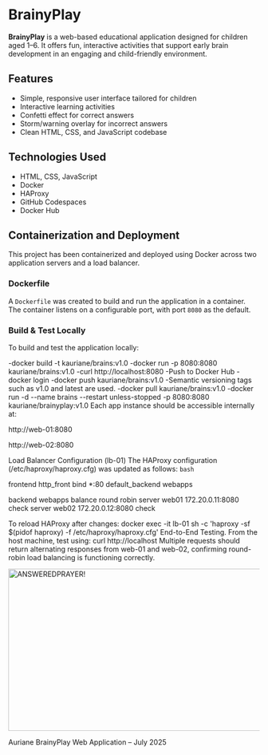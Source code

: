 # BrainyPlay

**BrainyPlay** is a web-based educational application designed for children aged 1–6. It offers fun, interactive activities that support early brain development in an engaging and child-friendly environment.

## Features

- Simple, responsive user interface tailored for children
- Interactive learning activities
- Confetti effect for correct answers
- Storm/warning overlay for incorrect answers
- Clean HTML, CSS, and JavaScript codebase

## Technologies Used

- HTML, CSS, JavaScript
- Docker
- HAProxy
- GitHub Codespaces
- Docker Hub

## Containerization and Deployment

This project has been containerized and deployed using Docker across two application servers and a load balancer.

### Dockerfile

A `Dockerfile` was created to build and run the application in a container. The container listens on a configurable port, with port `8080` as the default.

### Build & Test Locally

To build and test the application locally:

-docker build -t kauriane/brains:v1.0
-docker run -p 8080:8080 kauriane/brains:v1.0
-curl http://localhost:8080
-Push to Docker Hub
-docker login
-docker push kauriane/brains:v1.0
-Semantic versioning tags such as v1.0 and latest are used.
-docker pull kauriane/brains:v1.0
-docker run -d --name brains --restart unless-stopped -p 8080:8080 kauriane/brainyplay:v1.0
Each app instance should be accessible internally at:

http://web-01:8080

http://web-02:8080

Load Balancer Configuration (lb-01)
The HAProxy configuration (/etc/haproxy/haproxy.cfg) was updated as follows:
``bash``

frontend http_front
    bind *:80
    default_backend webapps

backend webapps
    balance round robin
    server web01 172.20.0.11:8080 check
    server web02 172.20.0.12:8080 check
    
To reload HAProxy after changes:
docker exec -it lb-01 sh -c 'haproxy -sf $(pidof haproxy) -f /etc/haproxy/haproxy.cfg'
End-to-End Testing.
From the host machine, test using:
curl http://localhost
Multiple requests should return alternating responses from web-01 and web-02, confirming round-robin load balancing is functioning correctly.

<img width="511" height="325" alt="ANSWEREDPRAYER!" src="https://github.com/user-attachments/assets/d968c33d-adb8-4e4b-8968-25c55393299d" />

Auriane
BrainyPlay Web Application – July 2025
